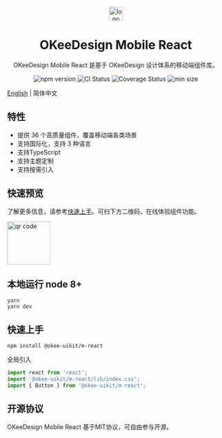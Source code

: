 <p></p>
<p align="center">
  <img alt="logo" src="https://lf3-cdn-tos.bytecdntp.com/cdn/expire-1-M/byted-ui-m/static/online-vue-logo.png" height="32px" />
</p>

<h1 align="center">OKeeDesign Mobile React</h1>

<p align="center">OKeeDesign Mobile React 是基于 OKeeDesign 设计体系的移动端组件库。</p>

<p align="center">
    <img src="https://img.shields.io/npm/v/@okee-uikit/m-react" alt="npm version" />
    <img src="https://img.shields.io/github/workflow/status/oceanengine/okeedesign-mobile-react/Node.js%20CI/main" alt="CI Status" />
    <img src='https://coveralls.io/repos/github/oceanengine/okeedesign-mobile-react/badge.svg?branch=main' alt='Coverage Status' />
    <img src="https://img.shields.io/bundlephobia/min/@okee-uikit/m-react" alt="min size" />
</p>

[English](./README.md) | 简体中文

## 特性

* 提供 36 个高质量组件，覆盖移动端各类场景
* 支持国际化，支持 3 种语言
* 支持TypeScript
* 支持主题定制
* 支持按需引入

## 快速预览

了解更多信息，请参考[快速上手](https://okee.oceanengine.com/mobile/react/#/zh-CN/intro)。可扫下方二维码，在线体验组件功能。

<img alt="qr code" src="https://lf3-cdn-tos.bytecdntp.com/cdn/expire-1-M/byted_ui_mobile/0.1.7/static/opensource-preview-qrcode.png" height="100px" />

## 本地运行 node 8+

```
yarn
yarn dev
```

## 快速上手

```
npm install @okee-uikit/m-react
```

全局引入

```javascript
import react from 'react';
import '@okee-uikit/m-react/lib/index.css';
import { Button } from '@okee-uikit/m-react';
```

## 开源协议
OKeeDesign Mobile React 基于MIT协议，可自由参与开源。
